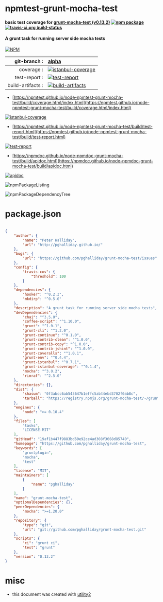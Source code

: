 # npmtest-grunt-mocha-test

#### basic test coverage for  [grunt-mocha-test (v0.13.2)](https://github.com/pghalliday/grunt-mocha-test)  [![npm package](https://img.shields.io/npm/v/npmtest-grunt-mocha-test.svg?style=flat-square)](https://www.npmjs.org/package/npmtest-grunt-mocha-test) [![travis-ci.org build-status](https://api.travis-ci.org/npmtest/node-npmtest-grunt-mocha-test.svg)](https://travis-ci.org/npmtest/node-npmtest-grunt-mocha-test)

#### A grunt task for running server side mocha tests

[![NPM](https://nodei.co/npm/grunt-mocha-test.png?downloads=true&downloadRank=true&stars=true)](https://www.npmjs.com/package/grunt-mocha-test)

| git-branch : | [alpha](https://github.com/npmtest/node-npmtest-grunt-mocha-test/tree/alpha)|
|--:|:--|
| coverage : | [![istanbul-coverage](https://npmtest.github.io/node-npmtest-grunt-mocha-test/build/coverage.badge.svg)](https://npmtest.github.io/node-npmtest-grunt-mocha-test/build/coverage.html/index.html)|
| test-report : | [![test-report](https://npmtest.github.io/node-npmtest-grunt-mocha-test/build/test-report.badge.svg)](https://npmtest.github.io/node-npmtest-grunt-mocha-test/build/test-report.html)|
| build-artifacts : | [![build-artifacts](https://npmtest.github.io/node-npmtest-grunt-mocha-test/glyphicons_144_folder_open.png)](https://github.com/npmtest/node-npmtest-grunt-mocha-test/tree/gh-pages/build)|

- [https://npmtest.github.io/node-npmtest-grunt-mocha-test/build/coverage.html/index.html](https://npmtest.github.io/node-npmtest-grunt-mocha-test/build/coverage.html/index.html)

[![istanbul-coverage](https://npmtest.github.io/node-npmtest-grunt-mocha-test/build/screenCapture.buildCi.browser.%252Ftmp%252Fbuild%252Fcoverage.lib.html.png)](https://npmtest.github.io/node-npmtest-grunt-mocha-test/build/coverage.html/index.html)

- [https://npmtest.github.io/node-npmtest-grunt-mocha-test/build/test-report.html](https://npmtest.github.io/node-npmtest-grunt-mocha-test/build/test-report.html)

[![test-report](https://npmtest.github.io/node-npmtest-grunt-mocha-test/build/screenCapture.buildCi.browser.%252Ftmp%252Fbuild%252Ftest-report.html.png)](https://npmtest.github.io/node-npmtest-grunt-mocha-test/build/test-report.html)

- [https://npmdoc.github.io/node-npmdoc-grunt-mocha-test/build/apidoc.html](https://npmdoc.github.io/node-npmdoc-grunt-mocha-test/build/apidoc.html)

[![apidoc](https://npmdoc.github.io/node-npmdoc-grunt-mocha-test/build/screenCapture.buildCi.browser.%252Ftmp%252Fbuild%252Fapidoc.html.png)](https://npmdoc.github.io/node-npmdoc-grunt-mocha-test/build/apidoc.html)

![npmPackageListing](https://npmtest.github.io/node-npmtest-grunt-mocha-test/build/screenCapture.npmPackageListing.svg)

![npmPackageDependencyTree](https://npmtest.github.io/node-npmtest-grunt-mocha-test/build/screenCapture.npmPackageDependencyTree.svg)



# package.json

```json

{
    "author": {
        "name": "Peter Halliday",
        "url": "http://pghalliday.github.io/"
    },
    "bugs": {
        "url": "https://github.com/pghalliday/grunt-mocha-test/issues"
    },
    "config": {
        "travis-cov": {
            "threshold": 100
        }
    },
    "dependencies": {
        "hooker": "^0.2.3",
        "mkdirp": "^0.5.0"
    },
    "description": "A grunt task for running server side mocha tests",
    "devDependencies": {
        "chai": "^3.5.0",
        "coffee-script": "^1.10.0",
        "grunt": "^1.0.1",
        "grunt-cli": "^1.2.0",
        "grunt-continue": "^0.1.0",
        "grunt-contrib-clean": "^1.0.0",
        "grunt-contrib-copy": "^1.0.0",
        "grunt-contrib-jshint": "^1.0.0",
        "grunt-coveralls": "^1.0.1",
        "grunt-env": "^0.4.4",
        "grunt-istanbul": "^0.7.1",
        "grunt-istanbul-coverage": "^0.1.4",
        "mocha": "^3.0.2",
        "rimraf": "^2.5.0"
    },
    "directories": {},
    "dist": {
        "shasum": "0f3abcc6ab543647b1effc5ab44ebd3702f0ab8c",
        "tarball": "https://registry.npmjs.org/grunt-mocha-test/-/grunt-mocha-test-0.13.2.tgz"
    },
    "engines": {
        "node": ">= 0.10.4"
    },
    "files": [
        "tasks",
        "LICENSE-MIT"
    ],
    "gitHead": "19af1b447f9883bd59e92ce4ad308f3668d85740",
    "homepage": "https://github.com/pghalliday/grunt-mocha-test",
    "keywords": [
        "gruntplugin",
        "mocha",
        "test"
    ],
    "license": "MIT",
    "maintainers": [
        {
            "name": "pghalliday"
        }
    ],
    "name": "grunt-mocha-test",
    "optionalDependencies": {},
    "peerDependencies": {
        "mocha": ">=1.20.0"
    },
    "repository": {
        "type": "git",
        "url": "git://github.com/pghalliday/grunt-mocha-test.git"
    },
    "scripts": {
        "ci": "grunt ci",
        "test": "grunt"
    },
    "version": "0.13.2"
}
```



# misc
- this document was created with [utility2](https://github.com/kaizhu256/node-utility2)

